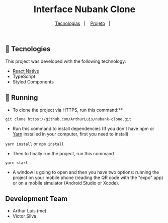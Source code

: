 <h1 align="center">
    Interface Nubank Clone
</h1>

<p align="center">
  <a href="#rocket-tecnologies">Tecnologias</a>&nbsp;&nbsp;&nbsp;|&nbsp;&nbsp;&nbsp;
  <a href="#construction_worker-running">Projeto</a>&nbsp;&nbsp;&nbsp;|&nbsp;&nbsp;&nbsp;
</p>

<br>

## :rocket: Tecnologies

This project was developed with the following technology:

- [React Native](https://facebook.github.io/react-native/)
- TypeScript
- Styled Components

## :construction_worker: Running

- To clone the project via HTTPS, run this command:\*\*

`git clone https://github.com/ArthurLuis/nubank-clone.git`

- Run this command to install dependencies (If you don't have npm or [Yarn](https://yarnpkg.com/) installed in your computer, first you need to install)

`yarn install` or `npm install`

- Then to finally run the project, run this command

`yarn start`

- A window is going to open and then you have two options: running the project on your mobile phone (reading the QR code with the "expo" app) or on a mobile simulator (Android Studio or Xcode).

## Development Team

- Arthur Luis (me)
- Victor Silva
